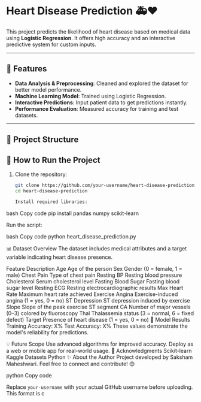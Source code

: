 # Heart Disease Prediction 🚑❤️

This project predicts the likelihood of heart disease based on medical data using **Logistic Regression**. It offers high accuracy and an interactive predictive system for custom inputs.

---

## 🧩 Features

- **Data Analysis & Preprocessing**: Cleaned and explored the dataset for better model performance.  
- **Machine Learning Model**: Trained using Logistic Regression.  
- **Interactive Predictions**: Input patient data to get predictions instantly.  
- **Performance Evaluation**: Measured accuracy for training and test datasets.

---

## 📂 Project Structure

## 🚀 How to Run the Project

1. Clone the repository:
   ```bash
   git clone https://github.com/your-username/heart-disease-prediction.git
   cd heart-disease-prediction

   Install required libraries:

bash
Copy code
pip install pandas numpy scikit-learn

Run the script:

bash
Copy code
python heart_disease_prediction.py

📊 Dataset Overview
The dataset includes medical attributes and a target variable indicating heart disease presence.

Feature	Description
Age	Age of the person
Sex	Gender (0 = female, 1 = male)
Chest Pain	Type of chest pain
Resting BP	Resting blood pressure
Cholesterol	Serum cholesterol level
Fasting Blood Sugar	Fasting blood sugar level
Resting ECG	Resting electrocardiographic results
Max Heart Rate	Maximum heart rate achieved
Exercise Angina	Exercise-induced angina (1 = yes, 0 = no)
ST Depression	ST depression induced by exercise
Slope	Slope of the peak exercise ST segment
CA	Number of major vessels (0–3) colored by fluoroscopy
Thal	Thalassemia status (3 = normal, 6 = fixed defect)
Target	Presence of heart disease (1 = yes, 0 = no)
🧪 Model Results
Training Accuracy: X%
Test Accuracy: X%
These values demonstrate the model's reliability for predictions.

💡 Future Scope
Use advanced algorithms for improved accuracy.
Deploy as a web or mobile app for real-world usage.
🤝 Acknowledgments
Scikit-learn
Kaggle Datasets
Python
✨ About the Author
Project developed by Saksham Maheshwari. Feel free to connect and contribute! 😊

python
Copy code

Replace `your-username` with your actual GitHub username before uploading. This format is c
